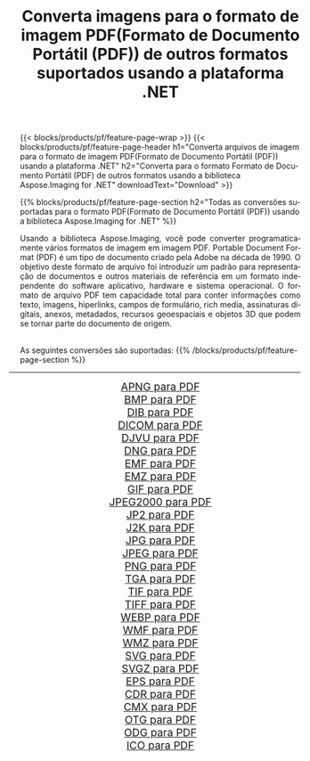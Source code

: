 ﻿---
title: Converta imagens para o formato de imagem PDF(Formato de Documento Portátil (PDF)) de outros formatos suportados usando a plataforma .NET 
weight: 3920
url: /pt/net/conversion/to/pdf/ 
lang: pt
langdirlevel: 2
locales: zh-hans,ja,it,ru,de,es,fr,nl,id,lt,pl,pt,vi,tr,ko,zh-hant,ar,hi,th,sv,cs,uk,he
description: Usando a biblioteca Aspose.Imaging para .NET, é fácil converter para PDF(Formato de Documento Portátil (PDF)) de outros formatos de imagem suportados
---

{{< blocks/products/pf/feature-page-wrap >}}
{{< blocks/products/pf/feature-page-header h1="Converta arquivos de imagem para o formato de imagem PDF(Formato de Documento Portátil (PDF)) usando a plataforma .NET" h2="Converta para o formato Formato de Documento Portátil (PDF) de outros formatos usando a biblioteca Aspose.Imaging for .NET" downloadText="Download" >}}


{{% blocks/products/pf/feature-page-section  h2="Todas as conversões suportadas para o formato PDF(Formato de Documento Portátil (PDF)) usando a biblioteca Aspose.Imaging for .NET" %}}
<p align=justify>Usando a biblioteca Aspose.Imaging, você pode converter programaticamente vários formatos de imagem em imagem PDF. Portable Document Format (PDF) é um tipo de documento criado pela Adobe na década de 1990. O objetivo deste formato de arquivo foi introduzir um padrão para representação de documentos e outros materiais de referência em um formato independente do software aplicativo, hardware e sistema operacional. O formato de arquivo PDF tem capacidade total para conter informações como texto, imagens, hiperlinks, campos de formulário, rich media, assinaturas digitais, anexos, metadados, recursos geoespaciais e objetos 3D que podem se tornar parte do documento de origem.</p>
<br/>
As seguintes conversões são suportadas:
{{% /blocks/products/pf/feature-page-section %}}
<div class="container-fluid productfamilypage bg-gray">
    <div class="convertypes bg-gray agp-content section">
        <div class="container">
		<hr style="margin-left:-20px;"/>
		<div class="row other-converters" style="gap: 10px;font-size: 19px;text-align:center;">
		    <div class='col-md-2 other-converter remove-lp remove-rp'><a href="/imaging/pt/net/conversion/apng-to-pdf/" style="padding:15px;">APNG para PDF</a></div>
<div class='col-md-2 other-converter remove-lp remove-rp'><a href="/imaging/pt/net/conversion/bmp-to-pdf/" style="padding:15px;">BMP para PDF</a></div>
<div class='col-md-2 other-converter remove-lp remove-rp'><a href="/imaging/pt/net/conversion/dib-to-pdf/" style="padding:15px;">DIB para PDF</a></div>
<div class='col-md-2 other-converter remove-lp remove-rp'><a href="/imaging/pt/net/conversion/dicom-to-pdf/" style="padding:15px;">DICOM para PDF</a></div>
<div class='col-md-2 other-converter remove-lp remove-rp'><a href="/imaging/pt/net/conversion/djvu-to-pdf/" style="padding:15px;">DJVU para PDF</a></div>
<div class='col-md-2 other-converter remove-lp remove-rp'><a href="/imaging/pt/net/conversion/dng-to-pdf/" style="padding:15px;">DNG para PDF</a></div>
<div class='col-md-2 other-converter remove-lp remove-rp'><a href="/imaging/pt/net/conversion/emf-to-pdf/" style="padding:15px;">EMF para PDF</a></div>
<div class='col-md-2 other-converter remove-lp remove-rp'><a href="/imaging/pt/net/conversion/emz-to-pdf/" style="padding:15px;">EMZ para PDF</a></div>
<div class='col-md-2 other-converter remove-lp remove-rp'><a href="/imaging/pt/net/conversion/gif-to-pdf/" style="padding:15px;">GIF para PDF</a></div>
<div class='col-md-2 other-converter remove-lp remove-rp'><a href="/imaging/pt/net/conversion/jpeg2000-to-pdf/" style="padding:15px;">JPEG2000 para PDF</a></div>
<div class='col-md-2 other-converter remove-lp remove-rp'><a href="/imaging/pt/net/conversion/jp2-to-pdf/" style="padding:15px;">JP2 para PDF</a></div>
<div class='col-md-2 other-converter remove-lp remove-rp'><a href="/imaging/pt/net/conversion/j2k-to-pdf/" style="padding:15px;">J2K para PDF</a></div>
<div class='col-md-2 other-converter remove-lp remove-rp'><a href="/imaging/pt/net/conversion/jpg-to-pdf/" style="padding:15px;">JPG para PDF</a></div>
<div class='col-md-2 other-converter remove-lp remove-rp'><a href="/imaging/pt/net/conversion/jpeg-to-pdf/" style="padding:15px;">JPEG para PDF</a></div>
<div class='col-md-2 other-converter remove-lp remove-rp'><a href="/imaging/pt/net/conversion/png-to-pdf/" style="padding:15px;">PNG para PDF</a></div>
<div class='col-md-2 other-converter remove-lp remove-rp'><a href="/imaging/pt/net/conversion/tga-to-pdf/" style="padding:15px;">TGA para PDF</a></div>
<div class='col-md-2 other-converter remove-lp remove-rp'><a href="/imaging/pt/net/conversion/tif-to-pdf/" style="padding:15px;">TIF para PDF</a></div>
<div class='col-md-2 other-converter remove-lp remove-rp'><a href="/imaging/pt/net/conversion/tiff-to-pdf/" style="padding:15px;">TIFF para PDF</a></div>
<div class='col-md-2 other-converter remove-lp remove-rp'><a href="/imaging/pt/net/conversion/webp-to-pdf/" style="padding:15px;">WEBP para PDF</a></div>
<div class='col-md-2 other-converter remove-lp remove-rp'><a href="/imaging/pt/net/conversion/wmf-to-pdf/" style="padding:15px;">WMF para PDF</a></div>
<div class='col-md-2 other-converter remove-lp remove-rp'><a href="/imaging/pt/net/conversion/wmz-to-pdf/" style="padding:15px;">WMZ para PDF</a></div>
<div class='col-md-2 other-converter remove-lp remove-rp'><a href="/imaging/pt/net/conversion/svg-to-pdf/" style="padding:15px;">SVG para PDF</a></div>
<div class='col-md-2 other-converter remove-lp remove-rp'><a href="/imaging/pt/net/conversion/svgz-to-pdf/" style="padding:15px;">SVGZ para PDF</a></div>
<div class='col-md-2 other-converter remove-lp remove-rp'><a href="/imaging/pt/net/conversion/eps-to-pdf/" style="padding:15px;">EPS para PDF</a></div>
<div class='col-md-2 other-converter remove-lp remove-rp'><a href="/imaging/pt/net/conversion/cdr-to-pdf/" style="padding:15px;">CDR para PDF</a></div>
<div class='col-md-2 other-converter remove-lp remove-rp'><a href="/imaging/pt/net/conversion/cmx-to-pdf/" style="padding:15px;">CMX para PDF</a></div>
<div class='col-md-2 other-converter remove-lp remove-rp'><a href="/imaging/pt/net/conversion/otg-to-pdf/" style="padding:15px;">OTG para PDF</a></div>
<div class='col-md-2 other-converter remove-lp remove-rp'><a href="/imaging/pt/net/conversion/odg-to-pdf/" style="padding:15px;">ODG para PDF</a></div>
<div class='col-md-2 other-converter remove-lp remove-rp'><a href="/imaging/pt/net/conversion/ico-to-pdf/" style="padding:15px;">ICO para PDF</a></div>
                </div>
        </div>
    </div>
</div>
<br/>

